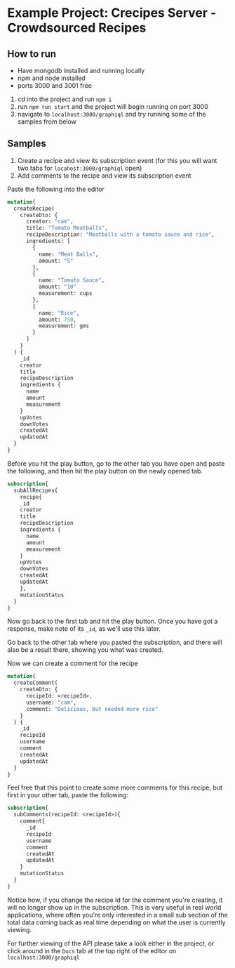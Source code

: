 # Example Project: Crecipes Server - Crowdsourced Recipes

## How to run

- Have mongodb installed and running locally
- npm and node installed
- ports 3000 and 3001 free

1. cd into the project and run `npm i`
2. run `npm run start` and the project will begin running on port 3000
3. navigate to `localhost:3000/graphiql` and try running some of the samples from below

## Samples

1.  Create a recipe and view its subscription event (for this you will want two tabs for `locahost:3000/graphiql` open)
2. Add comments to the recipe and view its subscription event
  
  Paste the following into the editor
  
```graphql
mutation{
  createRecipe(
    createDto: {
      creator: "cam",
      title: "Tomato Meatballs",
      recipeDescription: "Meatballs with a tomato sauce and rice",
      ingredients: [
        {
          name: "Meat Balls",
          amount: "5"
        },
        {
          name: "Tomato Sauce",
          amount: "10"
          measurement: cups
        },
        {
          name: "Rice",
          amount: 750,
          measurement: gms
        }
      ]
    }
  ) {
    _id
    creator
    title
    recipeDescription
    ingredients {
      name
      amount
      measurement
    }
    upVotes
    downVotes
    createdAt
    updatedAt
  }
}
```

Before you hit the play button, go to the other tab you have open and paste 
the following, and then hit the play button on the newly opened tab. 

```graphql
subscription{
  subAllRecipes{
    recipe{
    _id
    creator
    title
    recipeDescription
    ingredients {
      name
      amount
      measurement
    }
    upVotes
    downVotes
    createdAt
    updatedAt
    },
    mutationStatus
  }
}

```

Now go back to the first tab and hit the play button. Once you have got a response, make note of its `_id`, as we'll
use this later.

Go back to the other tab where you pasted the subscription, and there will also be a result there, showing you what was created.

Now we can create a comment for the recipe

```graphql
mutation{
  createComment(
    createDto: {
      recipeId: <recipeId>,
      username: "cam",
      comment: "Delicious, but needed more rice"
    }
  ) {
    _id
    recipeId
    username
    comment
    createdAt
    updatedAt
  }
}
```

Feel free that this point to create some more comments for this recipe, but first 
in your other tab, paste the following:

```graphql
subscription{
  subComments(recipeId: <recipeId>){
    comment{
      _id
      recipeId
      username
      comment
      createdAt
      updatedAt
    }
    mutationStatus
  }
}

```
Notice how, if you change the recipe Id for the comment you're creating, it will no longer
show up in the subscription. This is very useful in real world applications, where often you're only
interested in a small sub section of the total data coming back as real time depending on what the user
is currently viewing.

For further viewing of the API please take a look either in the project, or click around
in the `Docs` tab at the top right of the editor on `localhost:3000/graphiql`

